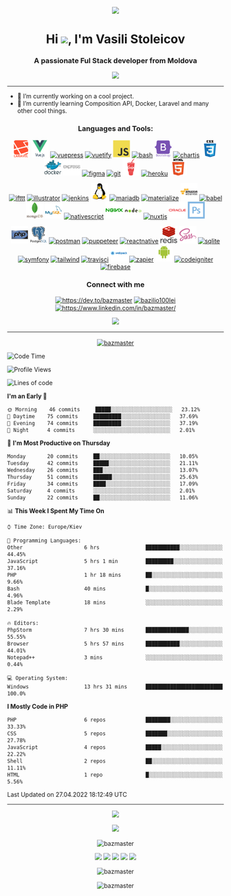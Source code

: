 <p align="center"> 
  <img src="https://capsule-render.vercel.app/api?type=waving&color=gradient&height=256&section=header&text=Hello%20World!&fontSize=75&animation=fadeIn&fontAlignY=38&desc=Welcome%20to%20my%20GitHub%20profile!%20Put%20stars,%20fork%20and%20contribute!&descAlignY=51&descAlign=62" />
</p>

<h1 align="center">Hi <img src="https://github.com/blackcater/blackcater/raw/main/images/Hi.gif" height="32"/>, I'm Vasili Stoleicov</h1>
<h3 align="center">A passionate Ful Stack developer from Moldova</h3>

<p align="center">
  <img src="https://readme-typing-svg.herokuapp.com?center=true&width=250&lines=Full+Stack+developer;Vue.js;Laravel" />
</p>

---
  
- 🔭 I’m currently working on a cool project.
- 🌱 I’m currently learning Composition API, Docker, Laravel and many other cool things.



<h3 align="center">Languages and Tools:</h3>

<p align="center">   
  <a href="https://laravel.com/" target="_blank" rel="noreferrer" title="Laravel"><img src="https://raw.githubusercontent.com/devicons/devicon/master/icons/laravel/laravel-plain-wordmark.svg" alt="laravel" width="40" height="40"/></a>
  <a href="https://vuejs.org/" target="_blank" rel="noreferrer" title="Vue.js"><img src="https://raw.githubusercontent.com/devicons/devicon/master/icons/vuejs/vuejs-original-wordmark.svg" alt="vuejs" width="40" height="40"/></a>
  <a href="https://vuepress.vuejs.org/" target="_blank" rel="noreferrer" title="VuePress"><img src="https://raw.githubusercontent.com/AliasIO/wappalyzer/master/src/drivers/webextension/images/icons/VuePress.svg" alt="vuepress" width="40" height="40"/></a>
  <a href="https://vuetifyjs.com/en/" target="_blank" rel="noreferrer" title="VuetifyJS"><img src="https://bestofjs.org/logos/vuetify.svg" alt="vuetify" width="40" height="40"/></a>
  <a href="https://developer.mozilla.org/en-US/docs/Web/JavaScript" target="_blank" rel="noreferrer" title="JavaScript"><img src="https://raw.githubusercontent.com/devicons/devicon/master/icons/javascript/javascript-original.svg" alt="javascript" width="40" height="40"/></a>
  <a href="https://www.gnu.org/software/bash/" target="_blank" rel="noreferrer" title="Bash"><img src="https://www.vectorlogo.zone/logos/gnu_bash/gnu_bash-icon.svg" alt="bash" width="40" height="40"/></a>
  <a href="https://getbootstrap.com" target="_blank" rel="noreferrer" title="Bootstrap"><img src="https://raw.githubusercontent.com/devicons/devicon/master/icons/bootstrap/bootstrap-plain-wordmark.svg" alt="bootstrap" width="40" height="40"/></a>
  <a href="https://www.chartjs.org" target="_blank" rel="noreferrer" title="ChartJS"><img src="https://www.chartjs.org/media/logo-title.svg" alt="chartjs" width="40" height="40"/></a>
  <a href="https://www.w3schools.com/css/" target="_blank" rel="noreferrer" title="CSS3"><img src="https://raw.githubusercontent.com/devicons/devicon/master/icons/css3/css3-original-wordmark.svg" alt="css3" width="40" height="40"/></a>
  <a href="https://www.docker.com/" target="_blank" rel="noreferrer" title="Docker"><img src="https://raw.githubusercontent.com/devicons/devicon/master/icons/docker/docker-original-wordmark.svg" alt="docker" width="40" height="40"/></a>
  <a href="https://expressjs.com" target="_blank" rel="noreferrer" title="ExpressJS"><img src="https://raw.githubusercontent.com/devicons/devicon/master/icons/express/express-original-wordmark.svg" alt="express" width="40" height="40"/></a>
  <a href="https://www.figma.com/" target="_blank" rel="noreferrer" title="Figma"><img src="https://www.vectorlogo.zone/logos/figma/figma-icon.svg" alt="figma" width="40" height="40"/></a>
  <a href="https://git-scm.com/" target="_blank" rel="noreferrer" title="Git"><img src="https://www.vectorlogo.zone/logos/git-scm/git-scm-icon.svg" alt="git" width="40" height="40"/></a>
  <a href="https://gulpjs.com" target="_blank" rel="noreferrer" title="Gulp"><img src="https://raw.githubusercontent.com/devicons/devicon/master/icons/gulp/gulp-plain.svg" alt="gulp" width="40" height="40"/></a>
  <a href="https://heroku.com" target="_blank" rel="noreferrer" title="Heroku"><img src="https://www.vectorlogo.zone/logos/heroku/heroku-icon.svg" alt="heroku" width="40" height="40"/></a>
  <a href="https://www.w3.org/html/" target="_blank" rel="noreferrer" title="HTML"><img src="https://raw.githubusercontent.com/devicons/devicon/master/icons/html5/html5-original-wordmark.svg" alt="html5" width="40" height="40"/></a>
</p>
<p align="center"> 
  <a href="https://ifttt.com/" target="_blank" rel="noreferrer" title="IfTTT"><img src="https://www.vectorlogo.zone/logos/ifttt/ifttt-ar21.svg" alt="ifttt" width="40" height="40"/></a>
  <a href="https://www.adobe.com/in/products/illustrator.html" target="_blank" rel="noreferrer" title="Adobe Illustrator"><img src="https://www.vectorlogo.zone/logos/adobe_illustrator/adobe_illustrator-icon.svg" alt="illustrator" width="40" height="40"/></a>
  <a href="https://www.jenkins.io" target="_blank" rel="noreferrer" title="Jenkins"><img src="https://www.vectorlogo.zone/logos/jenkins/jenkins-icon.svg" alt="jenkins" width="40" height="40"/></a>
  <a href="https://www.linux.org/" target="_blank" rel="noreferrer" title="Linux"><img src="https://raw.githubusercontent.com/devicons/devicon/master/icons/linux/linux-original.svg" alt="linux" width="40" height="40"/></a>
  <a href="https://mariadb.org/" target="_blank" rel="noreferrer" title="MariaDB"><img src="https://www.vectorlogo.zone/logos/mariadb/mariadb-icon.svg" alt="mariadb" width="40" height="40"/></a>
  <a href="https://materializecss.com/" target="_blank" rel="noreferrer" title="MaterializeCSS"><img src="https://raw.githubusercontent.com/prplx/svg-logos/5585531d45d294869c4eaab4d7cf2e9c167710a9/svg/materialize.svg" alt="materialize" width="40" height="40"/></a>
  <a href="https://aws.amazon.com" target="_blank" rel="noreferrer" title="Amazon Web Services"><img src="https://raw.githubusercontent.com/devicons/devicon/master/icons/amazonwebservices/amazonwebservices-original-wordmark.svg" alt="aws" width="40" height="40"/></a>
  <a href="https://babeljs.io/" target="_blank" rel="noreferrer" title="Babel"><img src="https://www.vectorlogo.zone/logos/babeljs/babeljs-icon.svg" alt="babel" width="40" height="40"/></a>
  <a href="https://www.mongodb.com/" target="_blank" rel="noreferrer" title="MongoDB"><img src="https://raw.githubusercontent.com/devicons/devicon/master/icons/mongodb/mongodb-original-wordmark.svg" alt="mongodb" width="40" height="40"/></a>
  <a href="https://www.mysql.com/" target="_blank" rel="noreferrer" title="MySQL"><img src="https://raw.githubusercontent.com/devicons/devicon/master/icons/mysql/mysql-original-wordmark.svg" alt="mysql" width="40" height="40"/></a>
  <a href="https://nativescript.org/" target="_blank" rel="noreferrer" title="NativeScript"><img src="https://raw.githubusercontent.com/detain/svg-logos/780f25886640cef088af994181646db2f6b1a3f8/svg/nativescript.svg" alt="nativescript" width="40" height="40"/></a>
  <a href="https://www.nginx.com" target="_blank" rel="noreferrer" title="Nginx"><img src="https://raw.githubusercontent.com/devicons/devicon/master/icons/nginx/nginx-original.svg" alt="nginx" width="40" height="40"/></a>
  <a href="https://nodejs.org" target="_blank" rel="noreferrer" title="NodeJS"><img src="https://raw.githubusercontent.com/devicons/devicon/master/icons/nodejs/nodejs-original-wordmark.svg" alt="nodejs" width="40" height="40"/></a>
  <a href="https://nuxtjs.org/" target="_blank" rel="noreferrer" title="NuxtJS"><img src="https://www.vectorlogo.zone/logos/nuxtjs/nuxtjs-icon.svg" alt="nuxtjs" width="40" height="40"/></a>
  <a href="https://www.oracle.com/" target="_blank" rel="noreferrer" title="Oracle"><img src="https://raw.githubusercontent.com/devicons/devicon/master/icons/oracle/oracle-original.svg" alt="oracle" width="40" height="40"/></a>
  <a href="https://www.photoshop.com/en" target="_blank" rel="noreferrer" title="Adobe Photoshop"><img src="https://raw.githubusercontent.com/devicons/devicon/master/icons/photoshop/photoshop-line.svg" alt="photoshop" width="40" height="40"/></a>
</p>
<p align="center"> 
  <a href="https://www.php.net" target="_blank" rel="noreferrer" title="PHP"><img src="https://raw.githubusercontent.com/devicons/devicon/master/icons/php/php-original.svg" alt="php" width="40" height="40"/></a>
  <a href="https://www.postgresql.org" target="_blank" rel="noreferrer" title="PostgreSQL"><img src="https://raw.githubusercontent.com/devicons/devicon/master/icons/postgresql/postgresql-original-wordmark.svg" alt="postgresql" width="40" height="40"/></a>
  <a href="https://postman.com" target="_blank" rel="noreferrer" title="Postman"><img src="https://www.vectorlogo.zone/logos/getpostman/getpostman-icon.svg" alt="postman" width="40" height="40"/></a>
  <a href="https://github.com/puppeteer/puppeteer" target="_blank" rel="noreferrer" title="Puppeteer"><img src="https://www.vectorlogo.zone/logos/pptrdev/pptrdev-official.svg" alt="puppeteer" width="40" height="40"/></a>
  <a href="https://reactnative.dev/" target="_blank" rel="noreferrer" title="ReactNative"><img src="https://reactnative.dev/img/header_logo.svg" alt="reactnative" width="40" height="40"/></a>
  <a href="https://redis.io" target="_blank" rel="noreferrer" title="Redis"><img src="https://raw.githubusercontent.com/devicons/devicon/master/icons/redis/redis-original-wordmark.svg" alt="redis" width="40" height="40"/></a>
  <a href="https://sass-lang.com" target="_blank" rel="noreferrer" title="SASS"><img src="https://raw.githubusercontent.com/devicons/devicon/master/icons/sass/sass-original.svg" alt="sass" width="40" height="40"/></a>
  <a href="https://www.sqlite.org/" target="_blank" rel="noreferrer" title="SqLite"><img src="https://www.vectorlogo.zone/logos/sqlite/sqlite-icon.svg" alt="sqlite" width="40" height="40"/></a>
  <a href="https://symfony.com" target="_blank" rel="noreferrer" title="Symfony"><img src="https://symfony.com/logos/symfony_black_03.svg" alt="symfony" width="40" height="40"/></a>
  <a href="https://tailwindcss.com/" target="_blank" rel="noreferrer" title="TailwindCSS"><img src="https://www.vectorlogo.zone/logos/tailwindcss/tailwindcss-icon.svg" alt="tailwind" width="40" height="40"/></a>
  <a href="https://travis-ci.org" target="_blank" rel="noreferrer" title="TravisCI"><img src="https://www.vectorlogo.zone/logos/travis-ci/travis-ci-icon.svg" alt="travisci" width="40" height="40"/></a>
  <a href="https://webpack.js.org" target="_blank" rel="noreferrer" title="Webpack"><img src="https://raw.githubusercontent.com/devicons/devicon/d00d0969292a6569d45b06d3f350f463a0107b0d/icons/webpack/webpack-original-wordmark.svg" alt="webpack" width="40" height="40"/></a>
  <a href="https://zapier.com" target="_blank" rel="noreferrer" title="Zapier"><img src="https://www.vectorlogo.zone/logos/zapier/zapier-icon.svg" alt="zapier" width="40" height="40"/></a>
    <a href="https://developer.android.com" target="_blank" rel="noreferrer" title="Android"><img src="https://raw.githubusercontent.com/devicons/devicon/master/icons/android/android-original-wordmark.svg" alt="android" width="40" height="40"/></a>
  <a href="https://codeigniter.com" target="_blank" rel="noreferrer" title="Codeigniter"><img src="https://cdn.worldvectorlogo.com/logos/codeigniter.svg" alt="codeigniter" width="40" height="40"/></a>
  <a href="https://firebase.google.com/" target="_blank" rel="noreferrer" title="Firebase"><img src="https://www.vectorlogo.zone/logos/firebase/firebase-icon.svg" alt="firebase" width="40" height="40"/></a>
</p>



<h3 align="center">Connect with me</h3>
<p align="center">
<a href="https://dev.to/https://dev.to/bazmaster" target="blank"><img align="center" src="https://raw.githubusercontent.com/rahuldkjain/github-profile-readme-generator/master/src/images/icons/Social/devto.svg" alt="https://dev.to/bazmaster" height="30" width="40" /></a>
<a href="https://twitter.com/bazilio100lei" target="blank"><img align="center" src="https://raw.githubusercontent.com/rahuldkjain/github-profile-readme-generator/master/src/images/icons/Social/twitter.svg" alt="bazilio100lei" height="30" width="40" /></a>
<a href="https://linkedin.com/in/https://www.linkedin.com/in/bazmaster/" target="blank"><img align="center" src="https://raw.githubusercontent.com/rahuldkjain/github-profile-readme-generator/master/src/images/icons/Social/linked-in-alt.svg" alt="https://www.linkedin.com/in/bazmaster/" height="30" width="40" /></a>
</p>


<p align="center">
<a href="https://www.buymeacoffee.com/bazmaster" target="_blank"><img src="https://img.buymeacoffee.com/button-api/?text=Buy me a coffee&emoji=&slug=bazmaster&button_colour=FFDD00&font_colour=000000&font_family=Cookie&outline_colour=000000&coffee_colour=ffffff"></a>
</p>

---


<p align="center">
<a href="https://wakatime.com/@b4244c58-bd49-4c2e-a795-38296a9170bc" target="_blank"><img align="center" src="https://wakatime.com/badge/user/b4244c58-bd49-4c2e-a795-38296a9170bc.svg" alt="bazmaster" /></a>
</p>
  
<!--START_SECTION:waka-->
![Code Time](http://img.shields.io/badge/Code%20Time-947%20hrs%2040%20mins-blue)

![Profile Views](http://img.shields.io/badge/Profile%20Views-0-blue)

![Lines of code](https://img.shields.io/badge/From%20Hello%20World%20I%27ve%20Written-376%20Thousand%20lines%20of%20code-blue)

**I'm an Early 🐤** 

```text
🌞 Morning    46 commits     █████░░░░░░░░░░░░░░░░░░░░   23.12% 
🌆 Daytime    75 commits     █████████░░░░░░░░░░░░░░░░   37.69% 
🌃 Evening    74 commits     █████████░░░░░░░░░░░░░░░░   37.19% 
🌙 Night      4 commits      ░░░░░░░░░░░░░░░░░░░░░░░░░   2.01%

```
📅 **I'm Most Productive on Thursday** 

```text
Monday       20 commits     ██░░░░░░░░░░░░░░░░░░░░░░░   10.05% 
Tuesday      42 commits     █████░░░░░░░░░░░░░░░░░░░░   21.11% 
Wednesday    26 commits     ███░░░░░░░░░░░░░░░░░░░░░░   13.07% 
Thursday     51 commits     ██████░░░░░░░░░░░░░░░░░░░   25.63% 
Friday       34 commits     ████░░░░░░░░░░░░░░░░░░░░░   17.09% 
Saturday     4 commits      ░░░░░░░░░░░░░░░░░░░░░░░░░   2.01% 
Sunday       22 commits     ██░░░░░░░░░░░░░░░░░░░░░░░   11.06%

```


📊 **This Week I Spent My Time On** 

```text
⌚︎ Time Zone: Europe/Kiev

💬 Programming Languages: 
Other                    6 hrs               ███████████░░░░░░░░░░░░░░   44.45% 
JavaScript               5 hrs 1 min         █████████░░░░░░░░░░░░░░░░   37.16% 
PHP                      1 hr 18 mins        ██░░░░░░░░░░░░░░░░░░░░░░░   9.66% 
Bash                     40 mins             █░░░░░░░░░░░░░░░░░░░░░░░░   4.96% 
Blade Template           18 mins             ░░░░░░░░░░░░░░░░░░░░░░░░░   2.29%

🔥 Editors: 
PhpStorm                 7 hrs 30 mins       ██████████████░░░░░░░░░░░   55.55% 
Browser                  5 hrs 57 mins       ███████████░░░░░░░░░░░░░░   44.01% 
Notepad++                3 mins              ░░░░░░░░░░░░░░░░░░░░░░░░░   0.44%

💻 Operating System: 
Windows                  13 hrs 31 mins      █████████████████████████   100.0%

```

**I Mostly Code in PHP** 

```text
PHP                      6 repos             ████████░░░░░░░░░░░░░░░░░   33.33% 
CSS                      5 repos             ███████░░░░░░░░░░░░░░░░░░   27.78% 
JavaScript               4 repos             █████░░░░░░░░░░░░░░░░░░░░   22.22% 
Shell                    2 repos             ██░░░░░░░░░░░░░░░░░░░░░░░   11.11% 
HTML                     1 repo              █░░░░░░░░░░░░░░░░░░░░░░░░   5.56%

```



 Last Updated on 27.04.2022 18:12:49 UTC
<!--END_SECTION:waka-->

---

<p align="center">
  <img src="https://github-readme-stats.vercel.app/api/top-langs/?username=BazMaster&count_private=true&show_icons=true&theme=buefy" />
</p>
<p align="center">
  <img src="https://github-readme-stats.vercel.app/api?username=BazMaster&count_private=true&show_icons=true&theme=buefy" />
</p>

<p align="center">
  <img align="center" src="https://github-readme-streak-stats.herokuapp.com/?user=bazmaster&" alt="bazmaster" />
</p>
<p align="center">
  <img src="https://github-profile-summary-cards.vercel.app/api/cards/most-commit-language?username=BazMaster&theme=github" />
  <img src="https://github-profile-summary-cards.vercel.app/api/cards/repos-per-language?username=BazMaster&theme=github" />
  <img src="https://github-profile-summary-cards.vercel.app/api/cards/stats?username=BazMaster&theme=github" />
  <img src="https://github-profile-summary-cards.vercel.app/api/cards/productive-time?username=BazMaster&theme=github" />
  <img src="https://github-profile-summary-cards.vercel.app/api/cards/profile-details?username=BazMaster&theme=github" />
</p>


<p align="center">
  <img align="center" src="https://activity-graph.herokuapp.com/graph?username=BazMaster&theme=react-dark" alt="bazmaster" />
</p>
<p align="center">
  <img align="center" src="https://capsule-render.vercel.app/api?type=soft&color=gradient&text=Come%20again!&fontSize=40&animation=twinkling" alt="bazmaster" />
</p>
